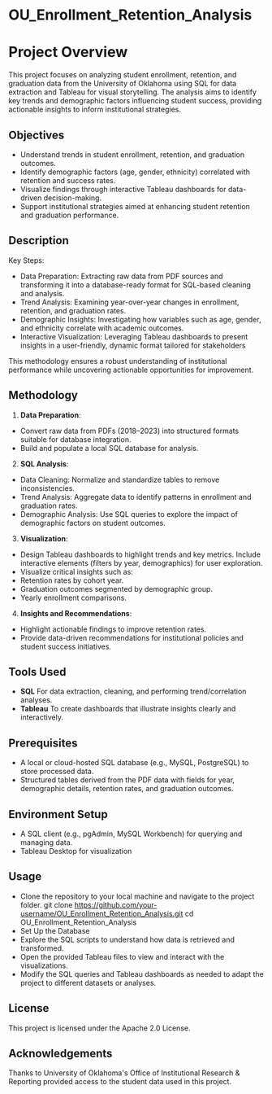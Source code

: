 # OU_Enrollment_Retention_Analysis

# Project Overview
This project focuses on analyzing student enrollment, retention, and graduation data from the University of Oklahoma using SQL for data extraction and Tableau for visual storytelling. The analysis aims to identify key trends and demographic factors influencing student success, providing actionable insights to inform institutional strategies.

## Objectives
- Understand trends in student enrollment, retention, and graduation outcomes.
- Identify demographic factors (age, gender, ethnicity) correlated with retention and success rates.
- Visualize findings through interactive Tableau dashboards for data-driven decision-making.
- Support institutional strategies aimed at enhancing student retention and graduation performance.

## Description
Key Steps:

- Data Preparation: Extracting raw data from PDF sources and transforming it into a database-ready format for SQL-based cleaning and analysis.
- Trend Analysis: Examining year-over-year changes in enrollment, retention, and graduation rates.
- Demographic Insights: Investigating how variables such as age, gender, and ethnicity correlate with academic outcomes.
- Interactive Visualization: Leveraging Tableau dashboards to present insights in a user-friendly, dynamic format tailored for stakeholders

This methodology ensures a robust understanding of institutional performance while uncovering actionable opportunities for improvement.

## Methodology
1. **Data Preparation**:

- Convert raw data from PDFs (2018–2023) into structured formats suitable for database integration.
- Build and populate a local SQL database for analysis.

2. **SQL Analysis**:

- Data Cleaning: Normalize and standardize tables to remove           inconsistencies.
- Trend Analysis: Aggregate data to identify patterns in enrollment and graduation rates.
- Demographic Analysis: Use SQL queries to explore the impact of demographic factors on student outcomes.

3. **Visualization**:

-  Design Tableau dashboards to highlight trends and key metrics.
Include interactive elements (filters by year, demographics) for      user exploration.
-  Visualize critical insights such as:
  - Retention rates by cohort year.
  - Graduation outcomes segmented by demographic group.
  - Yearly enrollment comparisons.

4. **Insights and Recommendations**:

- Highlight actionable findings to improve retention rates.
- Provide data-driven recommendations for institutional policies and student success initiatives.

## Tools Used
- **SQL** For data extraction, cleaning, and performing trend/correlation analyses.
- **Tableau** To create dashboards that illustrate insights clearly and interactively.

## Prerequisites
- A local or cloud-hosted SQL database (e.g., MySQL, PostgreSQL) to store processed data.
- Structured tables derived from the PDF data with fields for year, demographic details, retention rates, and graduation outcomes.

## Environment Setup
- A SQL client (e.g., pgAdmin, MySQL Workbench) for querying and managing data.
- Tableau Desktop for visualization

## Usage
- Clone the repository to your local machine and navigate to the project folder.
  git clone https://github.com/your-username/OU_Enrollment_Retention_Analysis.git
cd OU_Enrollment_Retention_Analysis
- Set Up the Database
- Explore the SQL scripts to understand how data is retrieved and transformed.
- Open the provided Tableau files to view and interact with the visualizations.
- Modify the SQL queries and Tableau dashboards as needed to adapt the project to different datasets or analyses.

## License
This project is licensed under the Apache 2.0 License.

## Acknowledgements
Thanks to University of Oklahoma's Office of Institutional Research & Reporting provided access to the student data used in this project. 

